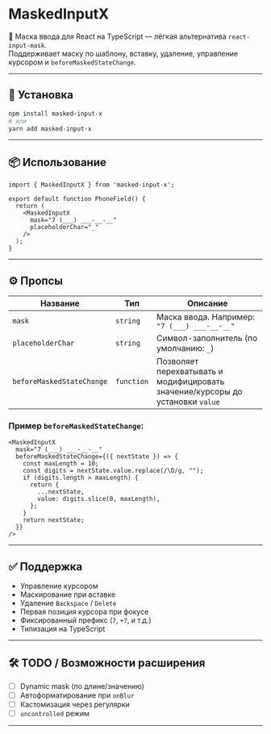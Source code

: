 # MaskedInputX

🧩 Маска ввода для React на TypeScript — лёгкая альтернатива `react-input-mask`.  
Поддерживает маску по шаблону, вставку, удаление, управление курсором и `beforeMaskedStateChange`.

---

## 🚀 Установка

```bash
npm install masked-input-x
# или
yarn add masked-input-x
````

---

## 📦 Использование

```tsx
import { MaskedInputX } from 'masked-input-x';

export default function PhoneField() {
  return (
    <MaskedInputX
      mask="7 (___) ___-__-__"
      placeholderChar="_"
    />
  );
}
```

---

## ⚙️ Пропсы

| Название                  | Тип        | Описание                                                                       |
| ------------------------- | ---------- | ------------------------------------------------------------------------------ |
| `mask`                    | `string`   | Маска ввода. Например: `"7 (___) ___-__-__"`                                   |
| `placeholderChar`         | `string`   | Символ-заполнитель (по умолчанию: `_`)                                         |
| `beforeMaskedStateChange` | `function` | Позволяет перехватывать и модифицировать значение/курсоры до установки `value` |

### Пример `beforeMaskedStateChange`:

```tsx
<MaskedInputX
  mask="7 (___) ___-__-__"
  beforeMaskedStateChange={({ nextState }) => {
    const maxLength = 10;
    const digits = nextState.value.replace(/\D/g, "");
    if (digits.length > maxLength) {
      return {
        ...nextState,
        value: digits.slice(0, maxLength),
      };
    }
    return nextState;
  }}
/>
```

---

## ✅ Поддержка

* Управление курсором
* Маскирование при вставке
* Удаление `Backspace` / `Delete`
* Первая позиция курсора при фокусе
* Фиксированный префикс (`7`, `+7`, и т.д.)
* Типизация на TypeScript

---

## 🛠 TODO / Возможности расширения

* [ ] Dynamic mask (по длине/значению)
* [ ] Автоформатирование при `onBlur`
* [ ] Кастомизация через регулярки
* [ ] `uncontrolled` режим

---
